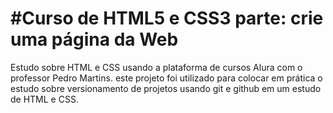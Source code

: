#Curso de HTML5 e CSS3 parte: crie uma página da Web
========
Estudo sobre HTML e CSS usando a plataforma de cursos Alura com o professor Pedro Martins.
este projeto foi utilizado para colocar em prática o estudo sobre versionamento de projetos usando git e github em um estudo de HTML e CSS. 
 
